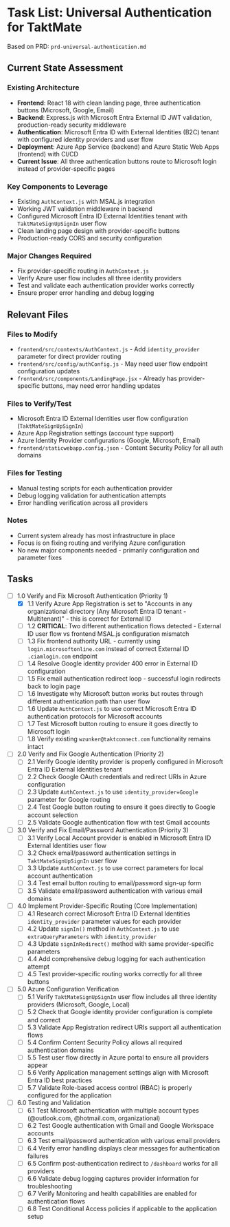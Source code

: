 # Task List: Universal Authentication for TaktMate

Based on PRD: `prd-universal-authentication.md`

## Current State Assessment

### Existing Architecture
- **Frontend**: React 18 with clean landing page, three authentication buttons (Microsoft, Google, Email)
- **Backend**: Express.js with Microsoft Entra External ID JWT validation, production-ready security middleware
- **Authentication**: Microsoft Entra ID with External Identities (B2C) tenant with configured identity providers and user flow
- **Deployment**: Azure App Service (backend) and Azure Static Web Apps (frontend) with CI/CD
- **Current Issue**: All three authentication buttons route to Microsoft login instead of provider-specific pages

### Key Components to Leverage
- Existing `AuthContext.js` with MSAL.js integration
- Working JWT validation middleware in backend
- Configured Microsoft Entra ID External Identities tenant with `TaktMateSignUpSignIn` user flow
- Clean landing page design with provider-specific buttons
- Production-ready CORS and security configuration

### Major Changes Required
- Fix provider-specific routing in `AuthContext.js`
- Verify Azure user flow includes all three identity providers
- Test and validate each authentication provider works correctly
- Ensure proper error handling and debug logging

## Relevant Files

### Files to Modify
- `frontend/src/contexts/AuthContext.js` - Add `identity_provider` parameter for direct provider routing
- `frontend/src/config/authConfig.js` - May need user flow endpoint configuration updates
- `frontend/src/components/LandingPage.jsx` - Already has provider-specific buttons, may need error handling updates

### Files to Verify/Test
- Microsoft Entra ID External Identities user flow configuration (`TaktMateSignUpSignIn`)
- Azure App Registration settings (account type support)
- Azure Identity Provider configurations (Google, Microsoft, Email)
- `frontend/staticwebapp.config.json` - Content Security Policy for all auth domains

### Files for Testing
- Manual testing scripts for each authentication provider
- Debug logging validation for authentication attempts
- Error handling verification across all providers

### Notes
- Current system already has most infrastructure in place
- Focus is on fixing routing and verifying Azure configuration
- No new major components needed - primarily configuration and parameter fixes

## Tasks

- [ ] 1.0 Verify and Fix Microsoft Authentication (Priority 1)
  - [X] 1.1 Verify Azure App Registration is set to "Accounts in any organizational directory (Any Microsoft Entra ID tenant - Multitenant)" - this is correct for External ID
  - [ ] 1.2 **CRITICAL**: Two different authentication flows detected - External ID user flow vs frontend MSAL.js configuration mismatch
  - [ ] 1.3 Fix frontend authority URL - currently using `login.microsoftonline.com` instead of correct External ID `.ciamlogin.com` endpoint
  - [ ] 1.4 Resolve Google identity provider 400 error in External ID configuration
  - [ ] 1.5 Fix email authentication redirect loop - successful login redirects back to login page
  - [ ] 1.6 Investigate why Microsoft button works but routes through different authentication path than user flow
  - [ ] 1.6 Update `AuthContext.js` to use correct Microsoft Entra ID authentication protocols for Microsoft accounts
  - [ ] 1.7 Test Microsoft button routing to ensure it goes directly to Microsoft login
  - [ ] 1.8 Verify existing `wzunker@taktconnect.com` functionality remains intact

- [ ] 2.0 Verify and Fix Google Authentication (Priority 2)
  - [ ] 2.1 Verify Google identity provider is properly configured in Microsoft Entra ID External Identities tenant
  - [ ] 2.2 Check Google OAuth credentials and redirect URIs in Azure configuration
  - [ ] 2.3 Update `AuthContext.js` to use `identity_provider=Google` parameter for Google routing
  - [ ] 2.4 Test Google button routing to ensure it goes directly to Google account selection
  - [ ] 2.5 Validate Google authentication flow with test Gmail accounts

- [ ] 3.0 Verify and Fix Email/Password Authentication (Priority 3)
  - [ ] 3.1 Verify Local Account provider is enabled in Microsoft Entra ID External Identities user flow
  - [ ] 3.2 Check email/password authentication settings in `TaktMateSignUpSignIn` user flow
  - [ ] 3.3 Update `AuthContext.js` to use correct parameters for local account authentication
  - [ ] 3.4 Test email button routing to email/password sign-up form
  - [ ] 3.5 Validate email/password authentication with various email domains

- [ ] 4.0 Implement Provider-Specific Routing (Core Implementation)
  - [ ] 4.1 Research correct Microsoft Entra ID External Identities `identity_provider` parameter values for each provider
  - [ ] 4.2 Update `signIn()` method in `AuthContext.js` to use `extraQueryParameters` with `identity_provider`
  - [ ] 4.3 Update `signInRedirect()` method with same provider-specific parameters
  - [ ] 4.4 Add comprehensive debug logging for each authentication attempt
  - [ ] 4.5 Test provider-specific routing works correctly for all three buttons

- [ ] 5.0 Azure Configuration Verification
  - [ ] 5.1 Verify `TaktMateSignUpSignIn` user flow includes all three identity providers (Microsoft, Google, Local)
  - [ ] 5.2 Check that Google identity provider configuration is complete and correct
  - [ ] 5.3 Validate App Registration redirect URIs support all authentication flows
  - [ ] 5.4 Confirm Content Security Policy allows all required authentication domains
  - [ ] 5.5 Test user flow directly in Azure portal to ensure all providers appear
  - [ ] 5.6 Verify Application management settings align with Microsoft Entra ID best practices
  - [ ] 5.7 Validate Role-based access control (RBAC) is properly configured for the application

- [ ] 6.0 Testing and Validation
  - [ ] 6.1 Test Microsoft authentication with multiple account types (@outlook.com, @hotmail.com, organizational)
  - [ ] 6.2 Test Google authentication with Gmail and Google Workspace accounts
  - [ ] 6.3 Test email/password authentication with various email providers
  - [ ] 6.4 Verify error handling displays clear messages for authentication failures
  - [ ] 6.5 Confirm post-authentication redirect to `/dashboard` works for all providers
  - [ ] 6.6 Validate debug logging captures provider information for troubleshooting
  - [ ] 6.7 Verify Monitoring and health capabilities are enabled for authentication flows
  - [ ] 6.8 Test Conditional Access policies if applicable to the application setup
